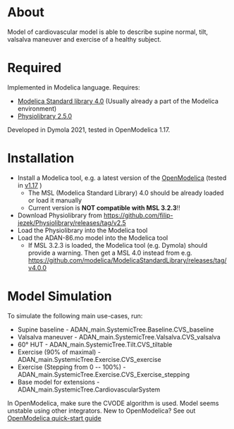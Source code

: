 # About
Model of cardiovascular model is able to describe  supine normal, tilt, valsalva maneuver and exercise of a healthy subject.

# Required

Implemented in Modelica language. Requires:

- [Modelica Standard library 4.0](https://github.com/modelica/ModelicaStandardLibrary/releases/tag/v4.0.0) (Usually already a part of the Modelica environment)
- [Physiolibrary 2.5.0](https://github.com/filip-jezek/Physiolibrary/releases/tag/v2.5)

Developed in Dymola 2021, tested in OpenModelica 1.17.

# Installation
- Install a Modelica tool, e.g. a latest version of the [OpenModelica](https://www.openmodelica.org/) (tested in [v1.17](https://build.openmodelica.org/omc/builds/windows/releases/1.17/0/64bit/) )
  - The MSL (Modelica Standard Library) 4.0 should be already loaded or load it manually
  - Current version is **NOT compatible with MSL 3.2.3**!!
- Download Physiolibrary from https://github.com/filip-jezek/Physiolibrary/releases/tag/v2.5
- Load the Physiolibrary into the Modelica tool
- Load the ADAN-86.mo model into the Modelica tool
  - If MSL 3.2.3 is loaded, the Modelica tool (e.g. Dymola) should provide a warning. Then get a MSL 4.0 instead from e.g. https://github.com/modelica/ModelicaStandardLibrary/releases/tag/v4.0.0
  
# Model Simulation
To simulate the following main use-cases, run:
- Supine baseline - ADAN_main.SystemicTree.Baseline.CVS_baseline
- Valsalva maneuver - ADAN_main.SystemicTree.Valsalva.CVS_valsalva
- 60° HUT - ADAN_main.SystemicTree.Tilt.CVS_tiltable
- Exercise (90% of maximal) - ADAN_main.SystemicTree.Exercise.CVS_exercise
- Exercise (Stepping from 0 -- 100%) - ADAN_main.SystemicTree.Exercise.CVS_Exercise_stepping
- Base model for extensions - ADAN_main.SystemicTree.CardiovascularSystem

In OpenModelica, make sure the CVODE algorithm is used. Model seems unstable using other integrators. New to OpenModelica? See out [OpenModelica quick-start guide](Doc/OpenModelica.md)

